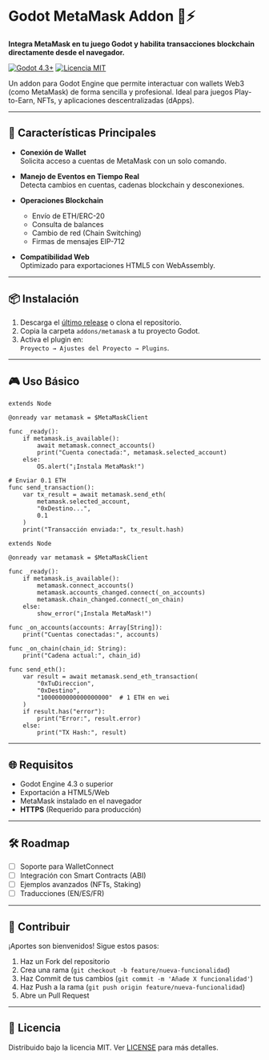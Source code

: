 # Godot MetaMask Addon 🦊⚡

**Integra MetaMask en tu juego Godot y habilita transacciones blockchain directamente desde el navegador.**

[![Godot 4.3+](https://img.shields.io/badge/Godot-4.3%2B-%23478cbf)](https://godotengine.org)
[![Licencia MIT](https://img.shields.io/badge/Licencia-MIT-green)](LICENSE)

Un addon para Godot Engine que permite interactuar con wallets Web3 (como MetaMask) de forma sencilla y profesional. Ideal para juegos Play-to-Earn, NFTs, y aplicaciones descentralizadas (dApps).

---

## 🚀 Características Principales

- **Conexión de Wallet**  
  Solicita acceso a cuentas de MetaMask con un solo comando.
  
- **Manejo de Eventos en Tiempo Real**  
  Detecta cambios en cuentas, cadenas blockchain y desconexiones.

- **Operaciones Blockchain**  
  - Envío de ETH/ERC-20  
  - Consulta de balances  
  - Cambio de red (Chain Switching)  
  - Firmas de mensajes EIP-712

- **Compatibilidad Web**  
  Optimizado para exportaciones HTML5 con WebAssembly.

---

## 📦 Instalación

1. Descarga el [último release](https://github.com/DCGStudio/metamask.gd/releases) o clona el repositorio.
2. Copia la carpeta `addons/metamask` a tu proyecto Godot.
3. Activa el plugin en:  
   `Proyecto → Ajustes del Proyecto → Plugins`.

---

## 🎮 Uso Básico

```gdscript
extends Node

@onready var metamask = $MetaMaskClient

func _ready():
    if metamask.is_available():
        await metamask.connect_accounts()
        print("Cuenta conectada:", metamask.selected_account)
    else:
        OS.alert("¡Instala MetaMask!")

# Enviar 0.1 ETH
func send_transaction():
    var tx_result = await metamask.send_eth(
        metamask.selected_account,
        "0xDestino...", 
        0.1
    )
    print("Transacción enviada:", tx_result.hash)
```

```gdscript
extends Node

@onready var metamask = $MetaMaskClient

func _ready():
    if metamask.is_available():
        metamask.connect_accounts()
        metamask.accounts_changed.connect(_on_accounts)
        metamask.chain_changed.connect(_on_chain)
    else:
        show_error("¡Instala MetaMask!")

func _on_accounts(accounts: Array[String]):
    print("Cuentas conectadas:", accounts)

func _on_chain(chain_id: String):
    print("Cadena actual:", chain_id)

func send_eth():
    var result = await metamask.send_eth_transaction(
        "0xTuDireccion",
        "0xDestino",
        "1000000000000000000"  # 1 ETH en wei
    )
    if result.has("error"):
        print("Error:", result.error)
    else:
        print("TX Hash:", result)
```


---

## 🌐 Requisitos

- Godot Engine 4.3 o superior
- Exportación a HTML5/Web
- MetaMask instalado en el navegador
- **HTTPS** (Requerido para producción)

---

## 🛠 Roadmap

- [ ] Soporte para WalletConnect
- [ ] Integración con Smart Contracts (ABI)
- [ ] Ejemplos avanzados (NFTs, Staking)
- [ ] Traducciones (EN/ES/FR)

---

## 🤝 Contribuir

¡Aportes son bienvenidos! Sigue estos pasos:
1. Haz un Fork del repositorio
2. Crea una rama (`git checkout -b feature/nueva-funcionalidad`)
3. Haz Commit de tus cambios (`git commit -m 'Añade X funcionalidad'`)
4. Haz Push a la rama (`git push origin feature/nueva-funcionalidad`)
5. Abre un Pull Request

---

## 📄 Licencia

Distribuido bajo la licencia MIT. Ver [LICENSE](LICENSE) para más detalles.

